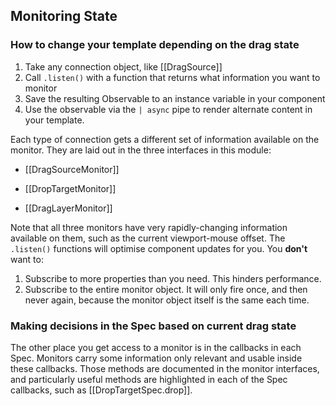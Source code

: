 ## Monitoring State

### How to change your template depending on the drag state

1. Take any connection object, like [[DragSource]]
2. Call `.listen()` with a function that returns what information you want to
   monitor
3. Save the resulting Observable to an instance variable in your component
4. Use the observable via the `| async` pipe to render alternate content in
   your template.

Each type of connection gets a different set of information available on the
monitor. They are laid out in the three interfaces in this module:

- [[DragSourceMonitor]]

- [[DropTargetMonitor]]

- [[DragLayerMonitor]]

Note that all three monitors have very rapidly-changing information available on
them, such as the current viewport-mouse offset. The `.listen()` functions will
optimise component updates for you. You **don't** want to:

1. Subscribe to more properties than you need. This hinders performance.
2. Subscribe to the entire monitor object. It will only fire once, and then
   never again, because the monitor object itself is the same each time.

### Making decisions in the Spec based on current drag state

The other place you get access to a monitor is in the callbacks in each Spec.
Monitors carry some information only relevant and usable inside these callbacks.
Those methods are documented in the monitor interfaces, and particularly useful
methods are highlighted in each of the Spec callbacks, such as
[[DropTargetSpec.drop]].
